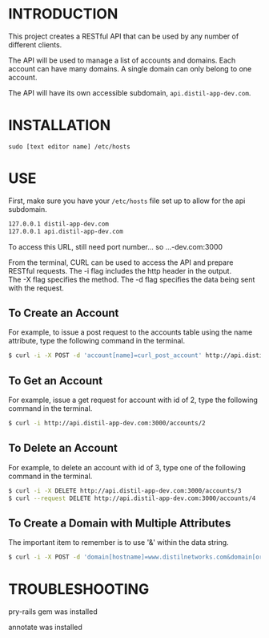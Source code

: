 INTRODUCTION
============

This project creates a RESTful API that can be used by any number of different clients.

The API will be used to manage a list of accounts and domains. Each account can have many domains.  A single domain can only belong to one account.

The API will have its own accessible subdomain, `api.distil-app-dev.com`.

INSTALLATION
============

`sudo [text editor name] /etc/hosts`


USE
===

First, make sure you have your `/etc/hosts` file set up to allow for the api subdomain.
```bash
127.0.0.1 distil-app-dev.com
127.0.0.1 api.distil-app-dev.com
```
To access this URL, still need port number...
so ...-dev.com:3000

From the terminal, CURL can be used to access the API and prepare RESTful requests.
The -i flag includes the http header in the output.  
The -X flag specifies the method.
The -d flag specifies the data being sent with the request.

To Create an Account
---------------------
For example, to issue a post request to the accounts table using the name attribute, type the following command in the terminal.
```bash
$ curl -i -X POST -d 'account[name]=curl_post_account' http://api.distil-app-dev.com:3000/accounts
```

To Get an Account
-----------------
For example, issue a get request for account with id of 2, type the following command in the terminal.
```bash
$ curl -i http://api.distil-app-dev.com:3000/accounts/2
```

To Delete an Account
--------------------
For example, to delete an account with id of 3, type one of the following command in the terminal.
```bash
$ curl -i -X DELETE http://api.distil-app-dev.com:3000/accounts/3
$ curl --request DELETE http://api.distil-app-dev.com:3000/accounts/4
```

To Create a Domain with Multiple Attributes
-------------------------------------------
The important item to remember is to use '&' within the data string.

```bash
$ curl -i -X POST -d 'domain[hostname]=www.distilnetworks.com&domain[origin_ip_address]=123.456.789.012' http://api.distil-app-dev.com:3000/domains
```

TROUBLESHOOTING
===============

pry-rails gem was installed

annotate was installed
